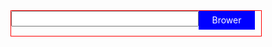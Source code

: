 
<!DOCTYPE html>
<html lang="en">
<head>
    <meta charset="UTF-8">
    <title>Title</title>
    <style>
        div{
            display: flex;
            position: relative;
            border: 1px solid red;
            height:40px;
            width:400px;
        }
        div>input[type='file']{
         cursor:pointer;
            height: 30px;
            width: 165px;
            position: absolute;
            right:0;
            cursor:pointer;
           opacity: 0;
        }
        div>input[type='text']{
            height: 25px;
            z-index: -1;
            width: 300px;
        }
        div>p{
            height: 30px;
            width: 90px;
            margin:0;
            background: blue;
            color: white;
            z-index: -1;
            text-align: center;
            line-height: 30px;
        }
    </style>
    <script src='./js/jquery-1.11.3.js'></script>
</head>
<body>

  <div id='main'>
      <input type="file"/>
      <input type='text'/><p>Brower</p>
  </div>
  <script>
      $('#main>input[type="file"]').on('change',()=>{
          var filepath = $('#main>input[type="file"]').val()
          var arr=filepath.split("\\")
          console.log(arr)
          $('#main>input[type="text"]').val(arr[arr.length-1])
      })
      
  </script>
</body>
</html>
